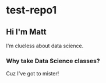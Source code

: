 # test-repo1

## Hi I'm Matt

I'm clueless about data science.

### Why take Data Science classes?

Cuz I've got to mister!
